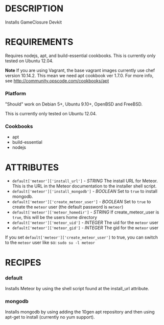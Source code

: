 DESCRIPTION
===========

Installs GameClosure Devkit

REQUIREMENTS
============

Requires nodejs, apt, and build-essential cookbooks. This is currently only tested on Ubuntu 12.04.

**Note** If you are using Vagrant, the base vagrant images currently use chef version 10.14.2. This mean we need apt cookbook ver 1.7.0. For more info, see http://community.opscode.com/cookbooks/apt

### Platform

"Should" work on Debian 5+, Ubuntu 9.10+, OpenBSD and FreeBSD.

This is currently only tested on Ubuntu 12.04.

### Cookbooks

* apt
* build-essential
* nodejs

ATTRIBUTES
==========

* `default['meteor']['install_url']` - *STRING* The install URL for Meteor. This is the URL in the Meteor documentation to the installer shell script.
* `default['meteor']['install_mongodb']` - *BOOLEAN* Set to `true` to install mongodb.
* `default['meteor']['create_meteor_user']` - *BOOLEAN* Set to `true` to create the `meteor` user (the default password is `meteor`)
* `default['meteor']['meteor_homedir']` - *STRING* If create_meteor_user is `true`, this will be the users home directory
* `default['meteor']['meteor_uid']` - *INTEGER* The uid for the `meteor` user
* `default['meteor']['meteor_gid']` - *INTEGER* The gid for the `meteor` user

If you set `default['meteor']['create_meteor_user']` to true, you can switch to the `meteor` user like so:
`sudo su -l meteor`

RECIPES
=======

### default

Installs Meteor by using the shell script found at the install_url attribute.

### mongodb

Installs mongodb by using adding the 10gen apt repository and then using apt-get to install (currently no yum support).

